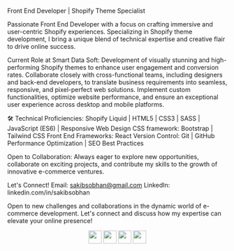 Front End Developer | Shopify Theme Specialist

Passionate Front End Developer with a focus on crafting immersive and user-centric Shopify experiences. Specializing in Shopify theme development, I bring a unique blend of technical expertise and creative flair to drive online success.

Current Role at Smart Data Soft:
Development of visually stunning and high-performing Shopify themes to enhance user engagement and conversion rates.
Collaborate closely with cross-functional teams, including designers and back-end developers, to translate business requirements into seamless, responsive, and pixel-perfect web solutions.
Implement custom functionalities, optimize website performance, and ensure an exceptional user experience across desktop and mobile platforms.

🛠️ Technical Proficiencies:
Shopify Liquid | HTML5 | CSS3 | SASS | JavaScript (ES6) | Responsive Web Design
CSS framework: Bootstrap | Tailwind CSS
Front End Frameworks: React
Version Control: Git | GitHub
Performance Optimization | SEO Best Practices

Open to Collaboration:
Always eager to explore new opportunities, collaborate on exciting projects, and contribute my skills to the growth of innovative e-commerce ventures.

Let's Connect!
Email: sakibsobhan@gmail.com
LinkedIn: linkedin.com/in/sakibsobhan

Open to new challenges and collaborations in the dynamic world of e-commerce development. Let's connect and discuss how my expertise can elevate your online presence! 

<div align="center">
  <a href="https://twitter.com/sakibsobhan" target="_blank"> <img height="30" src="https://img.shields.io/badge/Twitter-%23333?style=for-the-badge&logo=twitter&logoColor=white" target="_blank"></a>
  <a href="https://www.linkedin.com/in/sakibsobhan/" target="_blank"> <img height="30" src="https://img.shields.io/badge/LinkedIn-%23333?style=for-the-badge&logo=linkedin&logoColor=white"   target="_blank"></a>
  <a href = "mailto:sakibsobhan@gmail.com"><img height="30" src="https://img.shields.io/badge/-Gmail-%23333?style=for-the-badge&logo=gmail&logoColor=white" target="_blank"></a>
  <a href = "https://dev.to/sakibsobhan"><img height="30" src="https://img.shields.io/badge/-Dev.to-%23333?style=for-the-badge&logo=devdotto&logoColor=white" target="_blank"></a> 
</div>

